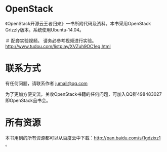 OpenStack
=========

《OpenStack开源云王者归来》一书所附代码及资料。本书采用OpenStack Grizzly版本。系统使用Ubuntu-14.04。

＃ 配套实验视频。
请务必参考视频进行实验。
http://www.tudou.com/listplay/XVZuh9OC1eg.html

# 联系方式
有任何问题，请联系作者 jumail@qq.com

为了更加方便交流，关收OpenStack书籍的任何问题，可加入QQ群498483027即OpenStack品书会。

# 所有资源

本书用到的所有资源都可以从百度云中下载：http://pan.baidu.com/s/1gdzixz1 。
